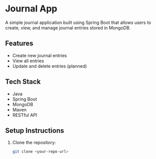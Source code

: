 # Journal App

A simple journal application built using Spring Boot that allows users to create, view, and manage journal entries stored in MongoDB.

## Features

- Create new journal entries  
- View all entries  
- Update and delete entries (planned)  

## Tech Stack

- Java  
- Spring Boot  
- MongoDB  
- Maven  
- RESTful API  

## Setup Instructions

1. Clone the repository:  
   ```bash
   git clone <your-repo-url>
